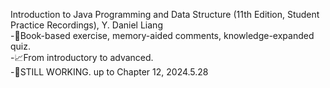 Introduction to Java Programming and Data Structure (11th Edition, Student Practice Recordings), Y. Daniel Liang      
-📗Book-based exercise, memory-aided comments, knowledge-expanded quiz.      
-📈From introductory to advanced.        
-🎯STILL WORKING. up to Chapter 12, 2024.5.28    
